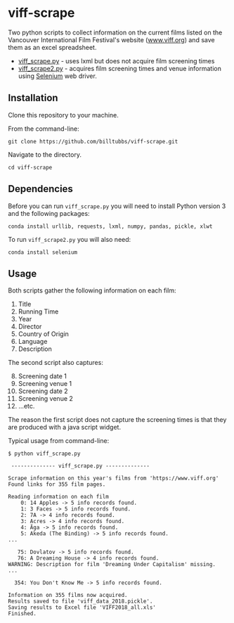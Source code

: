# viff-scrape

Two python scripts to collect information on the current films listed on the Vancouver International Film Festival's website (www.viff.org) and save them as an excel spreadsheet.

* [viff_scrape.py](viff_scrape.py) - uses lxml but does not acquire film screening times
* [viff_scrape2.py](viff_scrape2.py) - acquires film screening times and venue information using [Selenium](https://selenium-python.readthedocs.io) web driver.

## Installation

Clone this repository to your machine.

From the command-line:
```
git clone https://github.com/billtubbs/viff-scrape.git
```

Navigate to the directory.

```
cd viff-scrape
```


## Dependencies

Before you can run `viff_scrape.py` you will need to install Python version 3 and the following packages:

```
conda install urllib, requests, lxml, numpy, pandas, pickle, xlwt
```

To run `viff_scrape2.py` you will also need:

```
conda install selenium
```


## Usage

Both scripts gather the following information on each film:

1. Title
2. Running Time
3. Year
4. Director
5. Country of Origin
6. Language
7. Description

The second script also captures:

8. Screening date 1
9. Screening venue 1
10. Screening date 2
11. Screening venue 2
12. ...etc.

The reason the first script does not capture the screening times is that they are produced with a java script widget.

Typical usage from command-line:

```
$ python viff_scrape.py

 -------------- viff_scrape.py --------------

Scrape information on this year's films from 'https://www.viff.org'
Found links for 355 film pages.

Reading information on each film
    0: 14 Apples -> 5 info records found.
    1: 3 Faces -> 5 info records found.
    2: 7A -> 4 info records found.
    3: Acres -> 4 info records found.
    4: Ãga -> 5 info records found.
    5: Akeda (The Binding) -> 5 info records found.
...

   75: Dovlatov -> 5 info records found.
   76: A Dreaming House -> 4 info records found.
WARNING: Description for film 'Dreaming Under Capitalism' missing.
...

  354: You Don't Know Me -> 5 info records found.

Information on 355 films now acquired.
Results saved to file 'viff_data_2018.pickle'.
Saving results to Excel file 'VIFF2018_all.xls'
Finished.
```
